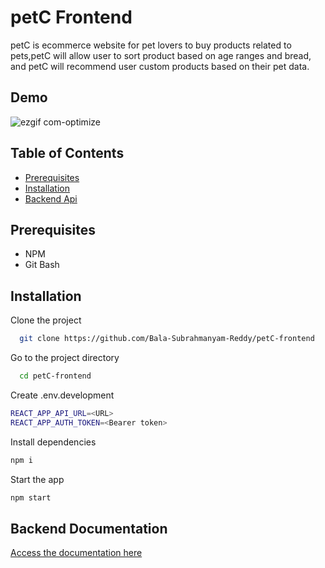 
# petC Frontend

petC is ecommerce website for pet lovers to buy products related to pets,petC will allow user to sort product based on age ranges and bread, and petC will recommend user custom products based on their pet data.

 
## Demo
![ezgif com-optimize](https://github.com/Bala-Subrahmanyam-Reddy/petC-frontend/assets/121880674/4acef8c6-4fb1-4711-8fb4-2fb729ec92a7)


## Table of Contents

- [Prerequisites](#prerequisites)
- [Installation](#installation)
- [Backend Api](#api-documentation)

## Prerequisites

- NPM
- Git Bash


## Installation

Clone the project

```bash
  git clone https://github.com/Bala-Subrahmanyam-Reddy/petC-frontend
```

Go to the project directory

```bash
  cd petC-frontend
```

Create .env.development
```bash
REACT_APP_API_URL=<URL>
REACT_APP_AUTH_TOKEN=<Bearer token>
```

Install dependencies
```bash
npm i
```

Start the app
```bash
npm start
```
## Backend Documentation

[Access the documentation here ](https://petcbackend-1-h3890731.deta.app/docs)


